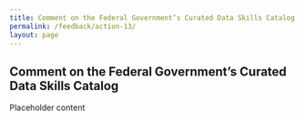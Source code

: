 ```yaml
---
title: Comment on the Federal Government’s Curated Data Skills Catalog 
permalink: /feedback/action-13/
layout: page
---
```


## Comment on the Federal Government’s Curated Data Skills Catalog 

Placeholder content
